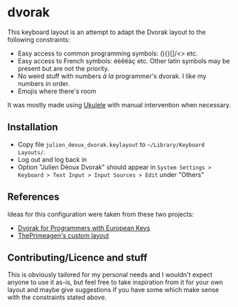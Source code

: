 # dvorak
This keyboard layout is an attempt to adapt the Dvorak layout to the following
constraints:
- Easy access to common programming symbols: (){}[]/<\> etc.
- Easy access to French symbols: éèêëàç etc. Other latin symbols may be present
  but are not the priority.
- No weird stuff with numbers _à la_ programmer's dvorak. I like my numbers in
  order.
- Emojis where there's room

It was mostly made using [Ukulele](https://software.sil.org/ukelele) with
manual intervention when necessary.

## Installation
- Copy file `julien_deoux_dvorak.keylayout` to `~/Library/Keyboard Layouts/`.
- Log out and log back in
- Option "Julien Déoux Dvorak" should appear in `System Settings > Keyboard >
  Text Input > Input Sources > Edit` under "Others"

## References
Ideas for this configuration were taken from these two projects:
- [Dvorak for Programmers with European Keys](https://github.com/asvd/programmer-dvorak-eu)
- [ThePrimeagen's custom layout](https://github.com/ThePrimeagen/keyboards)

## Contributing/Licence and stuff
This is obviously tailored for my personal needs and I wouldn't expect anyone
to use it as-is, but feel free to take inspiration from it for your own
layout and maybe give suggestions if you have some which make sense with the
constraints stated above.
